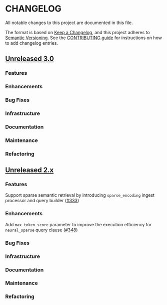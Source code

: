 # CHANGELOG
All notable changes to this project are documented in this file.

The format is based on [Keep a Changelog](https://keepachangelog.com/en/1.0.0/), and this project adheres to [Semantic Versioning](https://semver.org/spec/v2.0.0.html). See the [CONTRIBUTING guide](./CONTRIBUTING.md#Changelog) for instructions on how to add changelog entries.

## [Unreleased 3.0](https://github.com/opensearch-project/neural-search/compare/2.x...HEAD)
### Features
### Enhancements
### Bug Fixes
### Infrastructure
### Documentation
### Maintenance
### Refactoring

## [Unreleased 2.x](https://github.com/opensearch-project/neural-search/compare/2.10...2.x)
### Features
Support sparse semantic retrieval by introducing `sparse_encoding` ingest processor and query builder ([#333](https://github.com/opensearch-project/neural-search/pull/333))
### Enhancements
Add `max_token_score` parameter to improve the execution efficiency for `neural_sparse` query clause ([#348](https://github.com/opensearch-project/neural-search/pull/348))
### Bug Fixes
### Infrastructure
### Documentation
### Maintenance
### Refactoring
